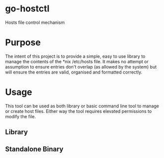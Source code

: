 # go-hostctl
Hosts file control mechanism

# Purpose
The intent of this project is to provide a simple, easy to use library to manage the contents of the *nix /etc/hosts file.
It makes no attempt or assumption to ensure entries don't overlap (as allowed by the system) but will
ensure the entries are valid, organised and formatted correctly.

# Usage
This tool can be used as both library or basic command line tool to manage or create host files. Either way the tool
requires elevated permissions to modify the file.

## Library 

## Standalone Binary
